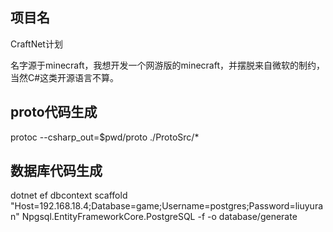 ﻿项目名
--
CraftNet计划

名字源于minecraft，我想开发一个网游版的minecraft，并摆脱来自微软的制约，当然C#这类开源语言不算。

proto代码生成
--
protoc --csharp_out=$pwd/proto ./ProtoSrc/*

数据库代码生成
--
dotnet ef dbcontext scaffold "Host=192.168.18.4;Database=game;Username=postgres;Password=liuyuran" Npgsql.EntityFrameworkCore.PostgreSQL -f -o database/generate